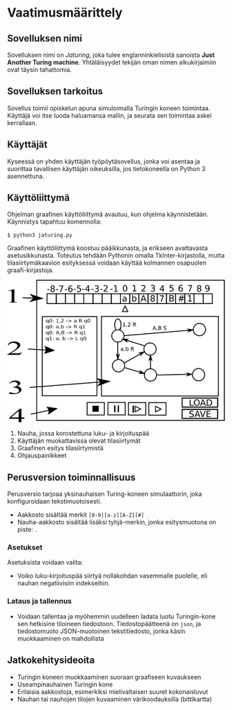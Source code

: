 # Vaatimusmäärittely

## Sovelluksen nimi

Sovelluksen nimi on *Jaturing*, joka tulee englanninkielisistä sanoista **Just Another Turing machine**. Yhtäläisyydet tekijän oman nimen alkukirjaimiin ovat täysin tahattomia.

## Sovelluksen tarkoitus

Sovellus toimii opiskelun apuna simuloimalla Turingin koneen toimintaa. Käyttäjä voi itse luoda haluamansa mallin, ja seurata sen toimintaa askel kerrallaan.

## Käyttäjät
Kyseessä on yhden käyttäjän työpöytäsovellus, jonka voi asentaa ja suorittaa tavallisen käyttäjän oikeuksilla, jos tietokoneella on Python 3 asennettuna.

## Käyttöliittymä

Ohjelman graafinen käyttöliittymä avautuu, kun ohjelma käynnistetään. Käynnistys tapahtuu komennolla:

```
$ python3 jaturing.py
```

Graafinen käyttöliittymä koostuu pääikkunasta, ja erikseen avattavasta asetusikkunasta. Toteutus tehdään Pythonin omalla TkInter-kirjastolla, mutta tilasiirtymäkaavion esityksessä voidaan käyttää kolmannen osapuolen graafi-kirjastoja.

![Käyttöliittymä](jaturing_gui_draft.png)

1. Nauha, jossa korostettuna luku- ja kirjoituspää
2. Käyttäjän muokattavissa olevat tilasiirtymät
3. Graafinen esitys tilasiirtymistä
4. Ohjauspainikkeet

## Perusversion toiminnallisuus

Perusversio tarjoaa yksinauhaisen Turing-koneen simulaattorin, joka konfiguroidaan tekstimuotoisesti.
* Aakkosto sisältää merkit ```[0-9][a-z][A-Z][#]```
* Nauha-aakkosto sisältää lisäksi tyhjä-merkin, jonka esitysmuotona on piste: ```.```

### Asetukset
Asetuksista voidaan valita:
* Voiko luku-kirjoituspää siirtyä nollakohdan vasemmalle puolelle, eli nauhan negatiivisiin indekseihin.

### Lataus ja tallennus
* Voidaan tallentaa ja myöhemmin uudelleen ladata luotu Turingin-kone sen hetkisine tiloineen tiedostoon. Tiedostopäätteenä on ```json```, ja tiedostomuoto JSON-muotoinen tekstitiedosto, jonka käsin muokkaaminen on mahdollista


## Jatkokehitysideoita

* Turingin koneen muokkaaminen suoraan graafiseen kuvaukseen
* Useampinauhainen Turingin kone
* Erilaisia aakkostoja, esimerkiksi mielivaltaisen suuret kokonaisluvut
* Nauhan tai nauhojen tilojen kuvaaminen värikoodauksilla (bittikartta)

